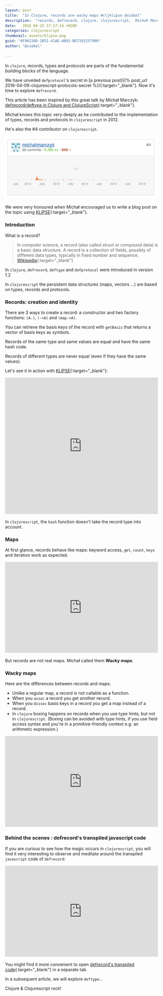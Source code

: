 ```yaml
---
layout: post
title:  "In Clojure, records are wacky maps #cljklipse @viebel"
description:  "records, defrecord, clojure, clojurescript,  Michał Marczyk"
date:   2016-04-25 17:17:14 +0200
categories: clojurescript
thumbnail: assets/klipse.png
guid: "4F96220D-2B51-41AE-A092-BD7192257900"
author: "@viebel"

---
```


In `clojure`, records, types and protocols are parts of the fundamental building blocks of the language.

We have unveiled `defprotocol`'s secret in [a previous post]({% post_url 2016-04-09-clojurescript-protocols-secret  %}){:target="_blank"}. Now it's time to explore `defrecord`.

This article has been inspired by this great talk by Michał Marczyk: [defrecord/deftype in Clojure and ClojureScript](https://youtu.be/vZtkqDIicqI){:target="_blank"}.

Michał knows this topic very deeply as he contributed to the implementation of types, records and
protocols in `clojurescript` in 2012.

He's also the #4 contributor on `clojurescript`.

![Michal Marczyk](/assets/michalmarczyk.jpg)


We were very honoured when Michał encouraged us to write a blog post on the topic using [KLIPSE][app-url]{:target="_blank"}.

### Introduction

What is a record?

> In computer science, a record (also called struct or compound data) is a basic data structure. A record is a collection of fields, possibly of different data types, typically in fixed number and sequence. [Wikipedia](https://en.wikipedia.org/wiki/Record_(computer_science)){:target="_blank"} 

In `clojure`, `defrecord`, `deftype` and `defprotocol` were introduced in version 1.2

In `clojurescript` the persistent data structures (maps, vectors ...) are based on types, records and protocols.

### Records: creation and identity

There are 3 ways to create a record: a constructor and two factory functions: `(A.)`, `(->A)` and `(map->A)`.

You can retrieve the basis keys of the record with `getBasis` that returns a vector of basis keys as symbols.

Records of the same type and same values are equal and have the same hash code.

Records of different types are never equal (even if they have the same values).


Let's see it in action with [KLIPSE](http://app.klipse.tech/?cljs_in=(ns%20my.records%24macros)%20%0A(defmacro%20disp%20%5B%26%20forms%5D%20(cons%20%60str%20(for%20%5Bform%20forms%5D%20%60(str%20(pr-str%20'~form)%20%22%20%3D%3E%20%22%20(pr-str%20~form)%20%22%5Cn%22))))%0A%0A(defrecord%20A%20%5Bx%5D)%0A(defrecord%20B%20%5Bx%5D)%0A(def%20a%20(A.%201))%0A(def%20aa%20(map-%3EA%20%7B%3Ax%201%7D))%0A(def%20aaa%20(-%3EA%201))%0A(def%20b%20(B.%201))%0A%0A(my.records%2Fdisp%0A%20%20%5Ba%20b%5D%0A%20%20(record%3F%20a)%0A%20%20(map%20hash%20%5Ba%20aa%20aaa%20b%5D)%0A%20%20(%3D%20a%20aaa%20aa)%0A%20%20(%3D%20a%20b))&eval_only=1){:target="_blank"}:

<iframe frameborder="0" width="100%" height="450px"
    src= 
    "http://app.klipse.tech/?cljs_in=(ns%20my.records%24macros)%20%0A(defmacro%20disp%20%5B%26%20forms%5D%20(cons%20%60str%20(for%20%5Bform%20forms%5D%20%60(str%20(pr-str%20'~form)%20%22%20%3D%3E%20%22%20(pr-str%20~form)%20%22%5Cn%22))))%0A%0A(defrecord%20A%20%5Bx%5D)%0A(defrecord%20B%20%5Bx%5D)%0A(def%20a%20(A.%201))%0A(def%20aa%20(map-%3EA%20%7B%3Ax%201%7D))%0A(def%20aaa%20(-%3EA%201))%0A(def%20b%20(B.%201))%0A%0A(my.records%2Fdisp%0A%20%20%5Ba%20b%5D%0A%20%20(record%3F%20a)%0A%20%20(map%20hash%20%5Ba%20aa%20aaa%20b%5D)%0A%20%20(%3D%20a%20aaa%20aa)%0A%20%20(%3D%20a%20b))&eval_only=1">
</iframe>


In `clojurescript`, the `hash` function doesn't take the record type into account.

### Maps

At first glance, records behave like maps: keyword access, `get`, `count`, `keys` and iteration work as expected.

<iframe frameborder="0" width="100%" height="300px"
    src= 
    "http://app.klipse.tech/?cljs_in=(ns%20my.records%24macros)%0A(defmacro%20disp%20%5B%26%20forms%5D%20(cons%20%60str%20(for%20%5Bform%20forms%5D%20%60(str%20(pr-str%20'~form)%20%22%20%3D%3E%20%22%20(pr-str%20~form)%20%22%5Cn%22))))%0A%0A(defrecord%20A%20%5Bx%5D)%0A(def%20a%20(A.%201))%0A%0A(my.records%2Fdisp%0A%20%20%5B(%3Ax%20a)%20(get%20a%20%3Ay%20%22n%2Fa%22)%5D%0A%20%20%5B(keys%20a)%20(count%20a)%5D%0A%20%20(map%20(fn%20%5B%5Bk%20v%5D%5D%20%5Bk%20(inc%20v)%5D)%20a))&eval_only=1">
</iframe>

But records are not real maps. Michał called them **Wacky maps**.

### Wacky maps

Here are the differences between records and maps:

- Unlike a regular map, a record is not callable as a function.
- When you `assoc` a record you get another record.
- When you `dissoc` basis keys in a record you get a map instead of a record.
- In `clojure` boxing happens on records when you use type hints; but not in `clojurescript`. (Boxing can be avoided with type hints, if you use field access syntax and you're in a primitive-friendly context e.g. an arithmetic expression.)

<iframe frameborder="0" width="100%" height="300px"
    src= 
    "http://app.klipse.tech/?cljs_in=(ns%20my.records%24macros)%0A%0A(defmacro%20disp%20%5B%26%20forms%5D%0A%20%20(cons%20%60str%20(for%20%5Bform%20forms%5D%0A%20%20%20%20%20%20%20%20%20%20%20%20%20%20%20%60(str%20(pr-str%20'~form)%20%22%20%3D%3E%20%22%20(pr-str%20~form)%20%22%5Cn%22))))%0A%0A(defrecord%20A%20%5Bx%20y%5D)%0A(def%20a%20(A.%201%202))%0A%0A%0A(my.records%2Fdisp%0A%20%20(assoc%20a%20%3Az%20%22zzz%22)%0A%20%20(dissoc%20a%20%3Ax))%0A%20%20%0A&eval_only=1">
</iframe>


### Behind the scenes : defrecord's transpiled javascript code

If you are curious to see how the magic occurs in `clojurescript`, you will find it very interesting to observe and meditate around the transpiled `javascript` code of `defrecord`:

<iframe frameborder="0" width="100%" height="300px"
    src= 
    "http://app.klipse.tech/?cljs_in=(defrecord%20A%20%5Bx%5D)&js_only=1">
</iframe>

You might find it more convenient to open [defrecord's transpiled code]( http://app.klipse.tech/?cljs_in=(defrecord%20A%20%5Bx%5D)&js_only=1){:target="_blank"} in a separate tab.

In a subsequent article, we will explore `deftype`...

Clojure & Clojurescript rock!

[app-url-static]: http://app.klipse.tech?blog=klipse&js_only=1
[app-url]: http://app.klipse.tech?blog=klipse&static-fns=true&js_only=1

